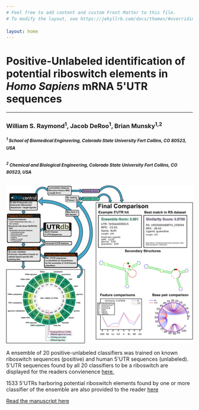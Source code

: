 ```yaml
---
# Feel free to add content and custom Front Matter to this file.
# To modify the layout, see https://jekyllrb.com/docs/themes/#overriding-theme-defaults

layout: home
---
```


<link rel="icon" type="image/png" href="./icon.png">

# Positive-Unlabeled identification of potential riboswitch elements in *Homo Sapiens* mRNA 5'UTR sequences

---

### William S. Raymond<sup>1</sup>, Jacob DeRoo<sup>1</sup>, Brian Munsky<sup>1,2</sup>

##### <sup><sup>1</sup> School of Biomedical Engineering, Colorado State University Fort Collins, CO 80523, USA</sup>

##### <sup><sup>2</sup>  Chemical and Biological Engineering, Colorado State University Fort Collins, CO 80523, USA</sup>


![](./rs_abstract.png?raw=true)


A ensemble of 20 positive-unlabeled classifiers was trained on known riboswitch sequences (positive) and human 5'UTR sequences (unlabeled).
5'UTR sequences found by all 20 classifiers to be a riboswitch are displayed for the readers convienence [here.](./display_436)

1533 5'UTRs harboring potential riboswitch elements found by one or more classifier of the ensemble are also provided to the reader [here](./display_1533)


[Read the manuscript here]()
